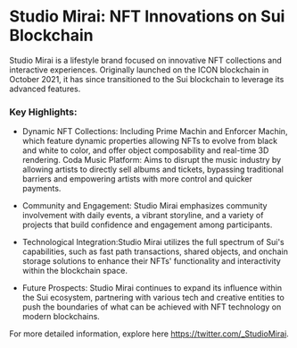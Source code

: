 # Studio Mirai: NFT Innovations on Sui Blockchain
Studio Mirai is a lifestyle brand focused on innovative NFT collections and interactive experiences. Originally launched on the ICON blockchain in October 2021, it has since transitioned to the Sui blockchain to leverage its advanced features.

### Key Highlights:
* Dynamic NFT Collections: Including Prime Machin and Enforcer Machin, which feature dynamic properties allowing NFTs to evolve from black and white to color, and offer object composability and real-time 3D rendering.
Coda Music Platform: Aims to disrupt the music industry by allowing artists to directly sell albums and tickets, bypassing traditional barriers and empowering artists with more control and quicker payments.

* Community and Engagement: Studio Mirai emphasizes community involvement with daily events, a vibrant storyline, and a variety of projects that build confidence and engagement among participants.

* Technological Integration:Studio Mirai utilizes the full spectrum of Sui's capabilities, such as fast path transactions, shared objects, and onchain storage solutions to enhance their NFTs' functionality and interactivity within the blockchain space.

* Future Prospects: Studio Mirai continues to expand its influence within the Sui ecosystem, partnering with various tech and creative entities to push the boundaries of what can be achieved with NFT technology on modern blockchains.

For more detailed information, explore here https://twitter.com/_StudioMirai.

